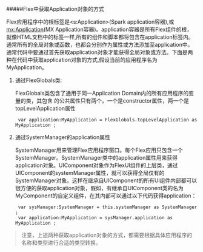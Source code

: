 #####Flex中获取Application对象的方式

Flex应用程序中的根标签是<s:Application>(Spark application容器),或<mx:Application>(MX Application容器)。application容器是所有Flex组件的根，就像HTML文档中的<html>标签一样,所有的组件和脚本都将包含在application标签内。通常所有的全局对象或函数，也都会分别作为属性或方法添加至application中。通常代码中要通过首先获取application对象才能获得全局对象或方法。下面是两种在代码中获取application对象的方式,假设当前的应用程序名为MyApplication。

1. 通过FlexGlobals类:

    FlexGlobals类包含了通用于同一Application Domain内的所有应用程序的变量的类，其包含	的公共属性只有两个，一个是constructor属性，两一个是topLevelApplication属性

		var application:MyApplication = FlexGlobals.topLevelApplication as MyApplication ;
	
2. 通过SystemManager的application属性
	
	SystemManager用来管理Flex应用程序窗口。每个Flex应用只包含一个SystemManager。SystemManager类中的application属性用来获得application对象。UIComponent对象作为FlexUI组件的上层类，通过UIComponent的systemManager属性，就可以获得全局仅有的SystemManager对象。这样在继承自UIComponent的所有UI组件内部都可以很方便的获取application对象，假如，有继承自UIComponent类的名为MyComponent的自定义组件，在其内部可以通过以下代码获得application：
	
		var sysManager:SystemManager = this.systemManager as SystemManager ;
		var application:MyApplication = sysManager.application as MyApplication ;
		
> 注意，上述两种获取application对象的方式，都需要根据具体应用程序的名称和类型进行合适的类型转换。